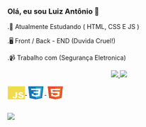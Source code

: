 ### Olá, eu sou Luiz Antônio 🤺
.📖 Atualmente Estudando ( HTML, CSS E JS )

.🖥️ Front / Back - END (Duvida Cruel!)

.📹 Trabalho com (Segurança Eletronica)

<div align="center">
  <a href="https://github.com/LuizzAntoniioo">
  <img height="180em" src="https://github-readme-stats.vercel.app/api?username=LuizzAntoniioo&show_icons=true&theme=flag-india&include_all_commits=false&count_private=true"/>     
  <img height="180em" src="https://github-readme-stats.vercel.app/api/top-langs/?username=LuizzAntoniioo&layout=compact&langs_count=7&theme=swift"/>
 </div>
  
  <div style="display: inline_block"><br>
  <img align="center" alt="Luiz-Js" height="30" width="40" src="https://raw.githubusercontent.com/devicons/devicon/master/icons/javascript/javascript-plain.svg">
  <img align="center" alt="Luiz-CSS" height="30" width="40" src="https://raw.githubusercontent.com/devicons/devicon/master/icons/css3/css3-original.svg">             
  <img align="center" alt="Luiz-HTML" height="30" width="40" src="https://raw.githubusercontent.com/devicons/devicon/master/icons/html5/html5-original.svg">
 </div>
           
##
  
  <div>
  <a href="https://instagram.com/luizantoniiooof" target="_blank"><img src="https://img.shields.io/badge/-Instagram-%23E4405F?style=for-the-badge&logo=instagram&logoColor=white" target="_blank"></a>
  </div>
  
